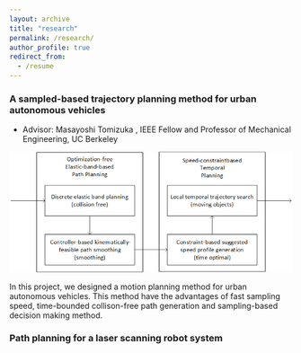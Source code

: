 ```yaml
---
layout: archive
title: "research"
permalink: /research/
author_profile: true
redirect_from:
  - /resume
---
```


### A sampled-based trajectory planning method for urban autonomous vehicles
* Advisor: Masayoshi Tomizuka , IEEE Fellow and Professor of Mechanical Engineering, UC Berkeley

<center><img src='/images/DEB work flow.png'></center>
  
In this project, we designed a motion planning method for urban autonomous vehicles. This method have the advantages of fast sampling speed, time-bounded collison-free path generation and sampling-based decision making method. 


### Path planning for a laser scanning robot system
